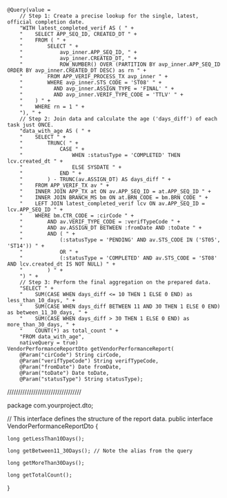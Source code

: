 

    @Query(value =
        // Step 1: Create a precise lookup for the single, latest, official completion date.
        "WITH latest_completed_verif AS ( " +
        "    SELECT APP_SEQ_ID, CREATED_DT " +
        "    FROM ( " +
        "        SELECT " +
        "            avp_inner.APP_SEQ_ID, " +
        "            avp_inner.CREATED_DT, " +
        "            ROW_NUMBER() OVER (PARTITION BY avp_inner.APP_SEQ_ID ORDER BY avp_inner.CREATED_DT DESC) as rn " +
        "        FROM APP_VERIF_PROCESS_TX avp_inner " +
        "        WHERE avp_inner.STS_CODE = 'ST08' " +
        "          AND avp_inner.ASSIGN_TYPE = 'FINAL' " +
        "          AND avp_inner.VERIF_TYPE_CODE = 'TTLV' " +
        "    ) " +
        "    WHERE rn = 1 " +
        "), " +
        // Step 2: Join data and calculate the age ('days_diff') of each task just ONCE.
        "data_with_age AS ( " +
        "    SELECT " +
        "        TRUNC( " +
        "            CASE " +
        "                WHEN :statusType = 'COMPLETED' THEN lcv.created_dt " +
        "                ELSE SYSDATE " +
        "            END " +
        "        ) - TRUNC(av.ASSIGN_DT) AS days_diff " +
        "    FROM APP_VERIF_TX av " +
        "    INNER JOIN APP_TX at ON av.APP_SEQ_ID = at.APP_SEQ_ID " +
        "    INNER JOIN BRANCH_MS bm ON at.BRN_CODE = bm.BRN_CODE " +
        "    LEFT JOIN latest_completed_verif lcv ON av.APP_SEQ_ID = lcv.APP_SEQ_ID " +
        "    WHERE bm.CTR_CODE = :cirCode " +
        "        AND av.VERIF_TYPE_CODE = :verifTypeCode " +
        "        AND av.ASSIGN_DT BETWEEN :fromDate AND :toDate " +
        "        AND ( " +
        "            (:statusType = 'PENDING' AND av.STS_CODE IN ('ST05', 'ST14')) " +
        "            OR " +
        "            (:statusType = 'COMPLETED' AND av.STS_CODE = 'ST08' AND lcv.created_dt IS NOT NULL) " +
        "        ) " +
        ") " +
        // Step 3: Perform the final aggregation on the prepared data.
        "SELECT " +
        "    SUM(CASE WHEN days_diff <= 10 THEN 1 ELSE 0 END) as less_than_10_days, " +
        "    SUM(CASE WHEN days_diff BETWEEN 11 AND 30 THEN 1 ELSE 0 END) as between_11_30_days, " +
        "    SUM(CASE WHEN days_diff > 30 THEN 1 ELSE 0 END) as more_than_30_days, " +
        "    COUNT(*) as total_count " +
        "FROM data_with_age",
        nativeQuery = true)
    VendorPerformanceReportDto getVendorPerformanceReport(
        @Param("cirCode") String cirCode,
        @Param("verifTypeCode") String verifTypeCode,
        @Param("fromDate") Date fromDate,
        @Param("toDate") Date toDate,
        @Param("statusType") String statusType);

//////////////////////////////////

package com.yourproject.dto;

// This interface defines the structure of the report data.
public interface VendorPerformanceReportDto {

    long getLessThan10Days();

    long getBetween11_30Days(); // Note the alias from the query

    long getMoreThan30Days();

    long getTotalCount();
}

